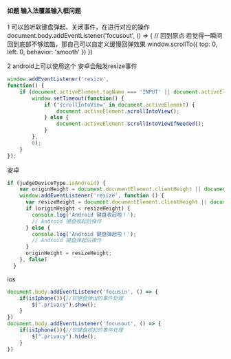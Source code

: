 
#### 如题 输入法覆盖输入框问题

1 可以监听软键盘弹起、关闭事件，在进行对应的操作
    document.body.addEventListener('focusout', () => {
      // 回到原点  若觉得一瞬间回到底部不够炫酷，那自己可以自定义缓慢回弹效果
      window.scrollTo({ top: 0, left: 0, behavior: 'smooth' })
    })

2 android上可以使用这个 安卓会触发resize事件
```js
window.addEventListener('resize',
function() {
    if (document.activeElement.tagName === 'INPUT' || document.activeElement.tagName === 'TEXTAREA') {
        window.setTimeout(function() {
            if ('scrollIntoView' in document.activeElement) {
                document.activeElement.scrollIntoView();
            } else {
                document.activeElement.scrollIntoViewIfNeeded();
            }
        },
        0);
    }
});
```
安卓
```js
if (judgeDeviceType.isAndroid) {
    var originHeight = document.documentElement.clientHeight || document.body.clientHeight;
    window.addEventListener('resize', function () {
      var resizeHeight = document.documentElement.clientHeight || document.body.clientHeight;
      if (originHeight < resizeHeight) {
        console.log('Android 键盘收起啦！');
        // Android 键盘收起后操作
      } else {
        console.log('Android 键盘弹起啦！');
        // Android 键盘弹起后操作
      }
      originHeight = resizeHeight;
    }, false)
  }
```

ios 
```js
document.body.addEventListener('focusin', () => {
    if(isIphone()){//软键盘弹出的事件处理
        $(".privacy").show();
    }
})
document.body.addEventListener('focusout', () => {
    if(isIphone()){//软键盘收起的事件处理
        $(".privacy").hide();
    }
})
```
